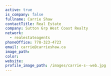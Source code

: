 ```yaml
---
active: true
is_company: false
fullname: Carrie Shaw
contactTitle: Real Estate
company: Sutton Grp West Coast Realty
network:
  - realestateagents
phoneOffice: 778-323-4723
email: carrie@carrieshaw.ca
image_path:
color:
website:
profile_image_path: /images/carrie-s--web.jpg
---
```



